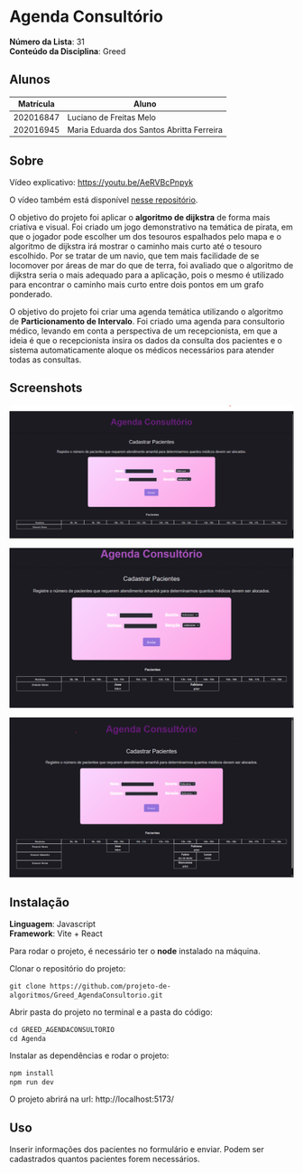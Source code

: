 # Agenda Consultório

**Número da Lista**: 31<br>
**Conteúdo da Disciplina**: Greed<br>

## Alunos
|Matrícula | Aluno |
| -- | -- |
| 202016847  |  Luciano de Freitas Melo |
| 202016945  |  Maria Eduarda dos Santos Abritta Ferreira |

## Sobre
Vídeo explicativo: https://youtu.be/AeRVBcPnpyk

O vídeo também está disponível [nesse repositório](https://raw.githubusercontent.com/projeto-de-algoritmos/Greed_AgendaConsultorio/master/Agenda/src/assets/apresentacao.mp4).

O objetivo do projeto foi aplicar o **algoritmo de dijkstra** de forma mais criativa e visual. Foi criado um jogo demonstrativo na temática de pirata, em que o jogador pode escolher um dos tesouros espalhados pelo mapa e o algoritmo de dijkstra irá mostrar o caminho mais curto até o tesouro escolhido. Por se tratar de um navio, que tem mais facilidade de se locomover por áreas de mar do que de terra, foi avaliado que o algoritmo de dijkstra seria o mais adequado para a aplicação, pois o mesmo é utilizado para encontrar o caminho mais curto entre dois pontos em um grafo ponderado.

O objetivo do projeto foi criar uma agenda temática utilizando o algoritmo de **Particionamento de Intervalo**. Foi criado uma agenda para consultorio médico, levando em conta a perspectiva de um recepcionista, em que a ideia é que o recepcionista insira os dados da consulta dos pacientes e o sistema automaticamente aloque os médicos necessários para atender todas as consultas.

## Screenshots

![screenshot 1 do projeto](/agenda/src/assets/screenshot1.png)

![screenshot 2 do projeto](/agenda/src/assets/screenshot2.png)

![screenshot 3 do projeto](/agenda/src/assets/screenshot3.png)

## Instalação 
**Linguagem**: Javascript<br>
**Framework**: Vite + React<br>

Para rodar o projeto, é necessário ter o **node** instalado na máquina.

Clonar o repositório do projeto:

```
git clone https://github.com/projeto-de-algoritmos/Greed_AgendaConsultorio.git

```

Abrir pasta do projeto no terminal e a pasta do código:

```
cd GREED_AGENDACONSULTORIO
cd Agenda
```

Instalar as dependências e rodar o projeto: 

```
npm install
npm run dev
```

O projeto abrirá na url:
http://localhost:5173/

## Uso 
Inserir informações dos pacientes no formulário e enviar. Podem ser cadastrados quantos pacientes forem necessários.